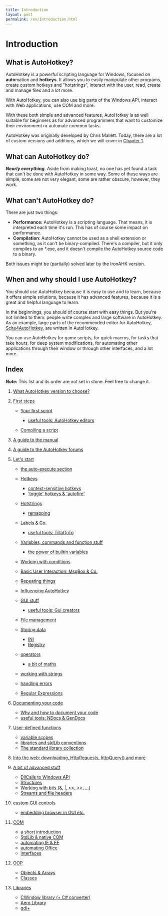```yaml
---
title: Introduction
layout: post
permalink: /en/Introduction.html
---
```


# Introduction

## What is AutoHotkey?
AutoHotkey is a powerful scripting language for Windows, focused on **auto**mation and **hotkeys**. It allows you to easily manipulate other programs, create custom hotkeys and "hotstrings", interact with the user, read, create and manage files and a lot more.

With AutoHotkey, you can also use big parts of the Windows API, interact with Web applications, use COM and more.

With these both simple and advanced features, AutoHotkey is as well suitable for beginners as for advanced programmers that want to customize their environment or automate common tasks.

AutoHotkey was originally developed by Chris Mallett. Today, there are a lot of custom versions and additions, which we will cover in [Chapter 1](What-Version-To-Choose.html).

## What can AutoHotkey do?
***Nearly everything.*** Aside from making toast, no one has yet found a task that can't be done with AutoHotkey in some way. Some of these ways are simple, some are not very elegant, some are rather obscure, however, they work.

## What can't AutoHotkey do?
There are just two things:
* **Performance:** AutoHotkey is a scripting language. That means, it is interpreted each time it's run. This has of course some impact on performance.
* **Compilation**: AutoHotkey cannot be used as a shell extension or something, as it can't be binary-compiled. There's a compiler, but it only compiles to an \*.exe, and it doesn't compile the AutoHotkey source code to a binary.

Both issues might be (partially) solved later by the IronAHK version.


## When and why should I use AutoHotkey?
You should use AutoHotkey because it is easy to use and to learn, because it offers simple solutions, because it has advanced features, because it is a great and helpful language to learn.

In the beginnings, you should of course start with easy things. But you're not limited to them: people write complex and large software in AutoHotkey. As an example, large parts of the recommended editor for AutoHotkey, [Scite4AutoHotkey](http://www.autohotkey.com/forum/viewtopic.php?t=58820), are written in AutoHotkey.

You can use AutoHotkey for game scripts, for quick macros, for tasks that take hours, for deep system modifications, for automating other applications through their window or through other interfaces, and a lot more.

## Index
***Note:*** This list and its order are not set in stone. Feel free to change it.

1. [What AutoHotkey version to choose?](What-Version-To-Choose.html)

2. [First steps](First-steps.html)

	- [Your first script](Your-First-Script.html)

		- [useful tools: AutoHotkey editors](Useful-Tools-Editors.html)
	- [Compiling a script](Compiling.html)

3. [A guide to the manual](Guide-Manual.html)

4. [A guide to the AutoHotkey forums](Guide-Forums.html)

5. [Let's start](Lets-start.html)
	- [the auto-execute section](auto-execute-section.html)
	- [Hotkeys]()
	
		- [context-sensitive hotkeys]() <!-- including #if & friends, but without covering in detail || or just #IfWinActive + #if later?  
												~nimda says:	#if should go there; with a link to expressions or at least 
																http://d.ahk4.me/Variables#Expressions -->
		- ['toggle' hotkeys & 'autofire'](toggle-autofire.html) <!-- ~change the punctuation/name; not a big deal -->
	- [Hotstrings]()

		- [remapping]()
	- [Labels & Co.](Labels.html)

		- [useful tools: TillaGoTo](Useful-Tools-TillaGoTo.html)
	- [Variables, commands and function stuff](Variables-functions-commands.html)

		- [the power of builtin variables](builtin-variables.html)
	- [Working with conditions](Working-with-conditions.html)
	- [Basic User Interaction: MsgBox & Co.](Basic-user-interaction.html)
	- [Repeating things](Repeating.html)
	- [Influencing AutoHotkey]() <!-- directives! take from Directives.markdown -->
	- [GUI stuff]()

		- [useful tools: Gui creators]()<!-- take from Coding-Environment.markdown -->
	- [File management]()
	- [Storing data]()
		- [INI]()
		- [Registry]()
	- [operators]()

		- [a bit of maths]()
	- [working with strings]()
	- [handling errors]() <!-- ErrorLevel + try/catch/throw -->
	- [Regular Expressions]()

6. [Documenting your code]()
	- [Why and how to document your code]()
	- [useful tools: NDocs & GenDocs]()

7. [User-defined functions]() <!-- including byRef -->
	- [variable scopes]()
	- [libraries and stdLib conventions]()
	- [The standard library collection]()

8. [Into the web: downloading, HttpRequests, httpQuery() and more]()

9. [A bit of advanced stuff]()
	- [DllCalls to Windows API](DllCalls.html)
	- [Structures](Structures.html)
	- [Working with bits (&, |, >>, <<, ...)](Working-with-bits.html)
	- [Streams and file headers]()

10. [custom GUI controls]()

	- [embedding browser in GUI etc.]()

11. [COM]()
	- [a short introduction]()
	- [StdLib & native COM]()
	- [automating IE & FF]()
	- [automating Office]()
	- [interfaces]()

12. [OOP]()
	- [Objects & Arrays]()
	- [Classes]()

13. [Libraries]()
    - [CWindow library (+ C# converter)]()
    - [Aero Library]()
    - [gdi+]()
